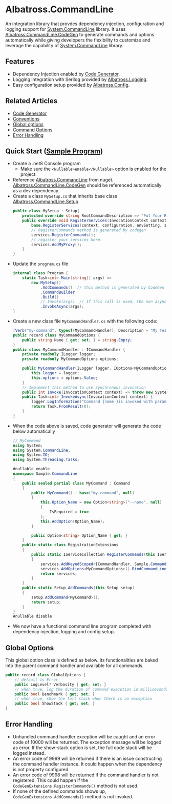 # Albatross.CommandLine
An integration library that provdes dependency injection, configuration and logging support for [System.CommandLine](https://learn.microsoft.com/en-us/dotnet/standard/commandline/) library.  It uses [Albatross.CommandLine.CodeGen](../Albatross.CommandLine.CodeGen/) to generate commands and options automatically while giving developers the flexibility to customize and leverage the capability of [System.CommandLine](https://learn.microsoft.com/en-us/dotnet/standard/commandline/) library.

## Features
* Dependency Injection enabled by [Code Generator](../Albatross.CommandLine.CodeGen/).
* Logging integration with Serilog provided by [Albatross.Logging](../../logging/Albatross.Logging/).
* Easy configuration setup provided by [Albatross.Config](../../config/Albatross.Config/).

## Related Articles
* [Code Generator](../Albatross.CommandLine.CodeGen/README.md)
* [Conventions](../docs/conventions.md)
* [Global options](#global-options)
* [Command Options](../docs/command-options.md)
* [Error Handling](#error-handling)

## Quick Start ([Sample Program](../Sample.CommandLine/))
* Create a .net8 Console program
	* Make sure the `<Nullable>enable</Nullable>` option is enabled for the project.
* Reference [Albatross.CommandLine](.) from nuget.  [Albatross.CommandLine.CodeGen](../Albatross.CommandLine.CodeGen/) should be referenced automatically as a dev dependency.
* Create a class `MySetup.cs` that inherits base class [Albatross.CommandLine.Setup](./Setup.cs)
	```csharp
	public class MySetup : Setup{
		protected override string RootCommandDescription => "Put Your Root Command Description Here";
		public override void RegisterServices(InvocationContext context, IConfiguration configuration, EnvironmentSetting envSetting, IServiceCollection services) {
			base.RegisterServices(context, configuration, envSetting, services);
			// RegisterCommands method is generated by codegen
			services.RegisterCommands();
			// register your services here.
			services.AddMyProxy();
		}
	}
	```
* Update the `program.cs` file
	```csharp
	internal class Program {
		static Task<int> Main(string[] args) =>
			new MySetup()
				.AddCommands()	// this method is generated by CodeGen
				.CommandBuilder
				.Build()
				//.Invoke(args)  // If this call is used, the non async method of the command handler will be invoked
				.InvokeAsync(args);
	}
	```	
* Create a new class file `MyCommandHandler.cs` with the following code:
	```csharp
	[Verb("my-command", typeof(MyCommandHandler), Description = "My Test Command")]
	public record class MyCommandOptions {
		public string Name { get; set; } = string.Empty;
	}
	public class MyCommandHandler : ICommandHandler {
		private readonly ILogger logger;
		private readonly MyCommandOptions options;

		public MyCommandHandler(ILogger logger, IOptions<MyCommandOptions> options) {
			this.logger = logger;
			this.options = options.Value;
		}
		// Implement this method to use synchronous invocation
		public int Invoke(InvocationContext context) => throw new System.NotSupportedException();
		public Task<int> InvokeAsync(InvocationContext context) {
			logger.LogInformation("Command {name }is invoked with parameter of {param}", context.ParsedCommandName(), options.Name);
			return Task.FromResult(0);
		}
	}
	```
* When the code above is saved, code generator will generate the code below automatically
	```csharp
	// MyCommand
	using System;
	using System.CommandLine;
	using System.IO;
	using System.Threading.Tasks;

	#nullable enable
	namespace Sample.CommandLine
	{
		public sealed partial class MyCommand : Command
		{
			public MyCommand() : base("my-command", null)
			{
				this.Option_Name = new Option<string>("--name", null)
				{
					IsRequired = true
				};
				this.AddOption(Option_Name);
			}

			public Option<string> Option_Name { get; }
		}
		public static class RegistrationExtensions
		{
			public static IServiceCollection RegisterCommands(this IServiceCollection services)
			{
				services.AddKeyedScoped<ICommandHandler, Sample.CommandLine.MyCommandHandler>("my-command");
				services.AddOptions<MyCommandOptions>().BindCommandLine();
				return services;
			}
		}
		public static Setup AddCommands(this Setup setup)
		{
			setup.AddCommand<MyCommand>();
			return setup;
		}
	}
	#nullable disable
	```
* We now have a functional command line program completed with dependency injection, logging and config setup.

## Global Options
This global option class is defined as below.  Its functionalities are baked into the parent command handler and available for all commands.
```csharp
public record class GlobalOptions {
	// default is Error
	public LogLevel? Verbosity { get; set; }
	// when true, log the duration of command execution in milliseconds
	public bool Benchmark { get; set; }
	// when true, show the full stack when there is an exception
	public bool ShowStack { get; set; }
}
```

## Error Handling
* Unhandled command handler exception will be caught and an error code of 10000 will be returned.  The exception message will be logged as error.  If the show-stack option is set, the full code stack will be logged instead.
* An error code of 9999 will be returned if there is an issue constructing the command handler instance.  It could happen when the dependency is not property configured.  
* An error code of 9998 will be returned if the command handler is not registered.  This could happen if the `CodeGenExtensions.RegisterCommands()` method is not used.
* If none of the defined commands shows up, `CodeGenExtensions.AddCommands()` method is not invoked.